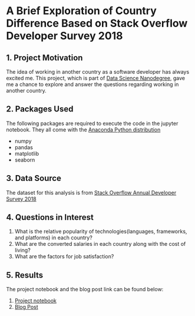# A Brief Exploration of Country Difference Based on Stack Overflow Developer Survey 2018

## 1. Project Motivation
The idea of working in another country as a software developer has always excited me. This project, which is part of [Data Science Nanodegree](https://www.udacity.com/course/data-scientist-nanodegree--nd025), gave me a chance to explore and answer the questions regarding working in another country.

## 2. Packages Used
The following packages are required to execute the code in the jupyter notebook. They all come with the [Anaconda Python distribution](https://www.anaconda.com/distribution/)
* numpy 
* pandas
* matplotlib
* seaborn

## 3. Data Source
The dataset for this analysis is from [Stack Overflow Annual Developer Survey 2018](https://insights.stackoverflow.com/survey)

## 4. Questions in Interest
1. What is the relative popularity of technologies(languages, frameworks, and platforms) in each country?
2. What are the converted salaries in each country along with the cost of living?
3. What are the factors for job satisfaction?

## 5. Results
The project notebook and the blog post link can be found below:
1. [Project notebook](https://github.com/alankashiwa/stackoverflow-survey-analysis/blob/master/country-difference-analysis.ipynb)
2. [Blog Post](https://link.medium.com/UvmLjjl2QV?fbclid=IwAR3xA4lzoVZexVkw-xYONo8d6RbMqyo0xMxsWdYq6Ae6iDoiDH7kPK3JziE)


